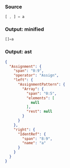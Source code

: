 ### Source
```js parse:expr check-format:no
[ , ] = a
```

### Output: minified
```js
[]=a
```

### Output: ast
```json
{
  "Assignment": {
    "span": "0:9",
    "operator": "Assign",
    "left": {
      "AssignmentPattern": {
        "Array": {
          "span": "0:5",
          "elements": [
            null
          ],
          "rest": null
        }
      }
    },
    "right": {
      "IdentRef": {
        "span": "8:9",
        "name": "a"
      }
    }
  }
}
```
